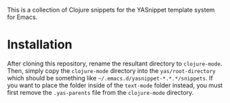 This is a collection of Clojure snippets for the YASnippet template
system for Emacs.

Installation
============

After cloning this repository, rename the resultant directory to `clojure-mode`. Then, simply copy the `clojure-mode` directory into the `yas/root-directory`
which should be something like `~/.emacs.d/yasnippet-*.*.*/snippets`. If you want to place the folder inside of the `text-mode` folder instead, you must first remove the `.yas-parents` file from the `clojure-mode` directory.
